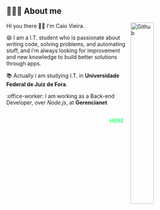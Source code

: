 ## 👨🏻‍💻 About me

<img width="35%" align="right" alt="Github" src="https://user-images.githubusercontent.com/48678280/88862734-4903af80-d201-11ea-968b-9c939d88a37c.gif" />

Hi you there 👋🏻 I'm Caio Vieira.

:smile: I am a I.T. student who is passionate about writing code, solving problems, and automating stuff, and i'm always looking for improvement and new knowledge to build better solutions through apps.

:books: Actually i am studying I.T. in **Universidade Federal de Juiz de Fora**. 

:office-worker: I am working as a Back-end Developer, over *Node.js*, at **Gerencianet**

<br>
<a style="color: #fff" href="https://caioohv.github.io/">My Curriculum, more details and contact <strong style="color: #40ff7c">HERE</strong>.</a>
<br>

